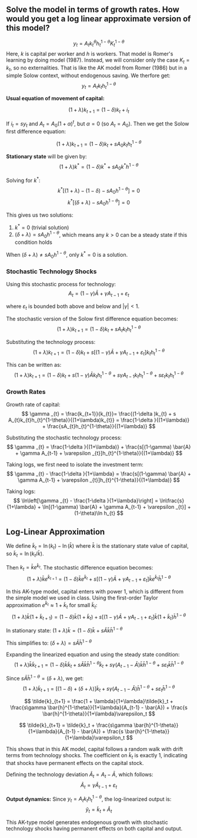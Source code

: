 ## Solve the model in terms of growth rates. How would you get a log linear approximate version of this model?

$$
y_{t}= A_{t}k_{t}^{\theta}h_{t}^{1-\theta} K_{t}^{1-\theta}
$$
Here, $k$ is capital per worker and $h$ is workers. That model is Romer's learning by doing model (1987). Instead, we will consider only the case $K_{t}=k_{t}$, so no externalities. That is like the AK model from Romer (1986) but in a simple Solow context, without endogenous saving. We therfore get: 
$$
y_{t}= A_{t}k_{t}h_{t}^{1-\theta}
$$

**Usual equation of movement of capital:**

$$
(1+\lambda)k_{t+1}= (1-\delta )k_{t} + i_{t}
$$

If $i_{t}=s y_{t}$ and $A_{t}=A_{0}(1+\alpha)^{t}$, but $\alpha=0$ (so $A_t = A_0$). Then we get the Solow first difference equation:

$$
(1+\lambda)k_{t+1}= (1-\delta ) k_{t} + s A_{0}k_{t}h_{t}^{1-\theta}
$$

**Stationary state** will be given by:
$$
(1+\lambda)k^*= (1-\delta ) k^* + s A_{0}k^*h^{1-\theta}
$$

Solving for $k^*$:
$$
k^*[(1+\lambda) - (1-\delta) - sA_{0}h^{1-\theta}] = 0
$$
$$
k^*[(\delta + \lambda) - sA_{0}h^{1-\theta}] = 0
$$

This gives us two solutions:
1. $k^* = 0$ (trivial solution)
2. $(\delta + \lambda) = sA_{0}h^{1-\theta}$, which means any $k > 0$ can be a steady state if this condition holds

When $(\delta + \lambda) \neq sA_{0}h^{1-\theta}$, only $k^* = 0$ is a solution.

### Stochastic Technology Shocks

Using this stochastic process for technology:
$$
A_{t} = (1-\gamma) \bar{A} + \gamma A_{t-1} + \varepsilon _{t}
$$

where $\varepsilon_t$ is bounded both above and below and $|\gamma| < 1$.

The stochastic version of the Solow first difference equation becomes:
$$
(1+\lambda)k_{t+1}= (1-\delta ) k_{t} + s A_{t}k_{t}h_{t}^{1-\theta}
$$

Substituting the technology process:
$$
(1+\lambda)k_{t+1}= (1-\delta ) k_{t} + s [(1-\gamma) \bar{A} + \gamma A_{t-1} + \varepsilon _{t}]k_{t}h_{t}^{1-\theta}
$$

This can be written as:
$$
(1+\lambda)k_{t+1}= (1-\delta ) k_{t} + s(1-\gamma) \bar{A} k_{t}h_{t}^{1-\theta} + s\gamma A_{t-1} k_{t}h_{t}^{1-\theta} + s\varepsilon _{t} k_{t}h_{t}^{1-\theta}
$$

### Growth Rates

Growth rate of capital:
$$
\gamma _{t} = \frac{k_{t+1}}{k_{t}}= \frac{(1-\delta )k_{t} + s A_{t}k_{t}h_{t}^{1-\theta}}{(1+\lambda)k_{t}} = \frac{1-\delta }{(1+\lambda)}  + \frac{sA_{t}h_{t}^{1-\theta}}{(1+\lambda)}
$$

Substituting the stochastic technology process:
$$
\gamma _{t} = \frac{1-\delta }{(1+\lambda)}  + \frac{s[(1-\gamma) \bar{A} + \gamma A_{t-1} + \varepsilon _{t}]h_{t}^{1-\theta}}{(1+\lambda)}
$$

Taking logs, we first need to isolate the investment term:
$$
\gamma _{t} - \frac{1-\delta }{1+\lambda} = \frac{s[(1-\gamma) \bar{A} + \gamma A_{t-1} + \varepsilon _{t}]h_{t}^{1-\theta}}{(1+\lambda)}
$$

Taking logs:
$$
\ln\left[\gamma _{t} - \frac{1-\delta }{1+\lambda}\right] = \ln\frac{s}{1+\lambda} + \ln[(1-\gamma) \bar{A} + \gamma A_{t-1} + \varepsilon _{t}] + (1-\theta)\ln h_{t}
$$

## Log-Linear Approximation

We define $\tilde{k}_t = \ln(k_t) - \ln(\bar{k})$ where $\bar{k}$ is the stationary state value of capital, so $\tilde{k}_t = \ln(k_t/\bar{k})$.

Then $k_t = \bar{k} e^{\tilde{k}_t}$. The stochastic difference equation becomes:
$$
(1+\lambda) \bar{k} e^{\tilde{k}_{t+1}} = (1-\delta)\bar{k} e^{\tilde{k}_t} + s[(1-\gamma) \bar{A} + \gamma A_{t-1} + \varepsilon _{t}] \bar{k} e^{\tilde{k}_t} \bar{h}^{1-\theta}
$$

In this AK-type model, capital enters with power 1, which is different from the simple model we used in class. Using the first-order Taylor approximation $e^{\tilde{k}_t} \approx 1 + \tilde{k}_t$ for small $\tilde{k}_t$:
$$
(1+\lambda) \bar{k}(1 + \tilde{k}_{t+1}) = (1-\delta)\bar{k}(1 + \tilde{k}_t) + s[(1-\gamma) \bar{A} + \gamma A_{t-1} + \varepsilon _{t}] \bar{k}(1 + \tilde{k}_t) \bar{h}^{1-\theta}
$$

In stationary state: $(1+\lambda) \bar{k} = (1-\delta)\bar{k} + s\bar{A} \bar{k} \bar{h}^{1-\theta}$

This simplifies to: $(\delta + \lambda) = s\bar{A} \bar{h}^{1-\theta}$

Expanding the linearized equation and using the steady state condition:
$$
(1+\lambda) \bar{k}\tilde{k}_{t+1} = (1-\delta)\bar{k}\tilde{k}_t + s\bar{A} \bar{k} \bar{h}^{1-\theta}\tilde{k}_t + s\gamma (A_{t-1} - \bar{A}) \bar{k} \bar{h}^{1-\theta} + s\varepsilon _{t} \bar{k} \bar{h}^{1-\theta}
$$

Since $s\bar{A} \bar{h}^{1-\theta} = (\delta + \lambda)$, we get:
$$
(1+\lambda) \tilde{k}_{t+1} = [(1-\delta) + (\delta + \lambda)]\tilde{k}_t + s\gamma (A_{t-1} - \bar{A}) \bar{h}^{1-\theta} + s\varepsilon _{t} \bar{h}^{1-\theta}
$$

$$
\tilde{k}_{t+1} = \frac{1 + \lambda}{1+\lambda}\tilde{k}_t + \frac{s\gamma \bar{h}^{1-\theta}}{1+\lambda}(A_{t-1} - \bar{A}) + \frac{s \bar{h}^{1-\theta}}{1+\lambda}\varepsilon_t
$$

$$
\tilde{k}_{t+1} = \tilde{k}_t + \frac{s\gamma \bar{h}^{1-\theta}}{1+\lambda}(A_{t-1} - \bar{A}) + \frac{s \bar{h}^{1-\theta}}{1+\lambda}\varepsilon_t
$$

This shows that in this AK model, capital follows a random walk with drift terms from technology shocks. The coefficient on $\tilde{k}_t$ is exactly 1, indicating that shocks have permanent effects on the capital stock.

Defining the technology deviation $\tilde{A}_t = A_t - \bar{A}$, which follows:
$$
\tilde{A}_{t} = \gamma \tilde{A}_{t-1} + \varepsilon _{t}
$$

**Output dynamics:**
Since $y_t = A_t k_t h_t^{1-\theta}$, the log-linearized output is:
$$
\tilde{y}_t = \tilde{k}_t + \tilde{A}_t
$$

This AK-type model generates endogenous growth with stochastic technology shocks having permanent effects on both capital and output.